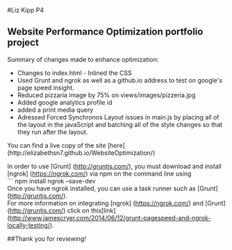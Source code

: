 #Liz Kipp P4

## Website Performance Optimization portfolio project

Summary of changes made to enhance optimization:
<ul>
	<li>Changes to index.html - Inlined the CSS</li>
	<li>Used Grunt and ngrok as well as a github.io address to test on google's page speed insight.</li>
	<li>Reduced pizzaria image by 75% on views/images/pizzeria.jpg</li>
	<li>Added google analytics profile id</li>
	<li>added a print media query</li>
	<li>Adressed Forced Synchronos Layout issues in main.js by placing all of the layout in the javaScript and batching all of the style changes so that they run after the layout.</li>
</ul>
You can find a live copy of the site [here] (http://elizabethsn7.github.io/WebsiteOptimization/)
 
In order to use [Grunt] (http://gruntjs.com/), you must download and install [ngrok] (https://ngrok.com/) via npm on the command line using<br> ``` npm install ngrok –save-dev</br>
Once you have ngrok installed, you can use a task runner such as [Grunt] (http://gruntjs.com/).<br>
For more information on integrating [ngrok] (https://ngrok.com/) and [Grunt] (http://gruntjs.com/) click on this[link] (http://www.jamescryer.com/2014/06/12/grunt-pagespeed-and-ngrok-locally-testing/).

##Thank you for reviewing!